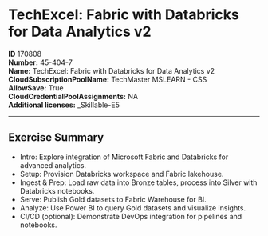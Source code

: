 # TechExcel: Fabric with Databricks for Data Analytics v2

**ID** 170808  
**Number:** 45-404-7  
**Name:** TechExcel: Fabric with Databricks for Data Analytics v2
**CloudSubscriptionPoolName:** TechMaster MSLEARN - CSS  
**AllowSave:** True  
**CloudCredentialPoolAssignments:** NA  
**Additional licenses:** _Skillable-E5  

---

## Exercise Summary
- Intro: Explore integration of Microsoft Fabric and Databricks for advanced analytics.  
- Setup: Provision Databricks workspace and Fabric lakehouse.  
- Ingest & Prep: Load raw data into Bronze tables, process into Silver with Databricks notebooks.  
- Serve: Publish Gold datasets to Fabric Warehouse for BI.  
- Analyze: Use Power BI to query Gold datasets and visualize insights.  
- CI/CD (optional): Demonstrate DevOps integration for pipelines and notebooks.  
